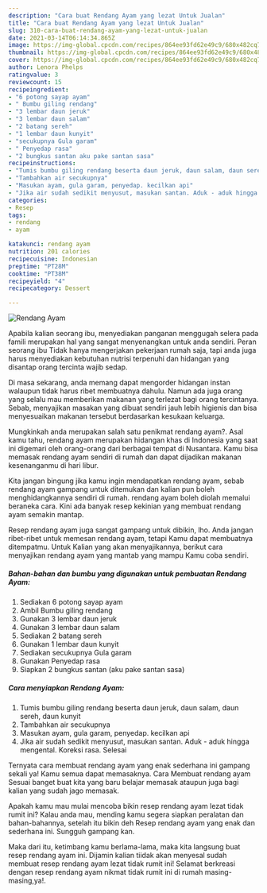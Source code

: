 ```yaml
---
description: "Cara buat Rendang Ayam yang lezat Untuk Jualan"
title: "Cara buat Rendang Ayam yang lezat Untuk Jualan"
slug: 310-cara-buat-rendang-ayam-yang-lezat-untuk-jualan
date: 2021-03-14T06:14:34.865Z
image: https://img-global.cpcdn.com/recipes/864ee93fd62e49c9/680x482cq70/rendang-ayam-foto-resep-utama.jpg
thumbnail: https://img-global.cpcdn.com/recipes/864ee93fd62e49c9/680x482cq70/rendang-ayam-foto-resep-utama.jpg
cover: https://img-global.cpcdn.com/recipes/864ee93fd62e49c9/680x482cq70/rendang-ayam-foto-resep-utama.jpg
author: Lenora Phelps
ratingvalue: 3
reviewcount: 15
recipeingredient:
- "6 potong sayap ayam"
- " Bumbu giling rendang"
- "3 lembar daun jeruk"
- "3 lembar daun salam"
- "2 batang sereh"
- "1 lembar daun kunyit"
- "secukupnya Gula garam"
- " Penyedap rasa"
- "2 bungkus santan aku pake santan sasa"
recipeinstructions:
- "Tumis bumbu giling rendang beserta daun jeruk, daun salam, daun sereh, daun kunyit"
- "Tambahkan air secukupnya"
- "Masukan ayam, gula garam, penyedap. kecilkan api"
- "Jika air sudah sedikit menyusut, masukan santan. Aduk - aduk hingga mengental. Koreksi rasa. Selesai"
categories:
- Resep
tags:
- rendang
- ayam

katakunci: rendang ayam 
nutrition: 201 calories
recipecuisine: Indonesian
preptime: "PT28M"
cooktime: "PT38M"
recipeyield: "4"
recipecategory: Dessert

---
```



![Rendang Ayam](https://img-global.cpcdn.com/recipes/864ee93fd62e49c9/680x482cq70/rendang-ayam-foto-resep-utama.jpg)

Apabila kalian seorang ibu, menyediakan panganan menggugah selera pada famili merupakan hal yang sangat menyenangkan untuk anda sendiri. Peran seorang ibu Tidak hanya mengerjakan pekerjaan rumah saja, tapi anda juga harus menyediakan kebutuhan nutrisi terpenuhi dan hidangan yang disantap orang tercinta wajib sedap.

Di masa  sekarang, anda memang dapat mengorder hidangan instan walaupun tidak harus ribet membuatnya dahulu. Namun ada juga orang yang selalu mau memberikan makanan yang terlezat bagi orang tercintanya. Sebab, menyajikan masakan yang dibuat sendiri jauh lebih higienis dan bisa menyesuaikan makanan tersebut berdasarkan kesukaan keluarga. 



Mungkinkah anda merupakan salah satu penikmat rendang ayam?. Asal kamu tahu, rendang ayam merupakan hidangan khas di Indonesia yang saat ini digemari oleh orang-orang dari berbagai tempat di Nusantara. Kamu bisa memasak rendang ayam sendiri di rumah dan dapat dijadikan makanan kesenanganmu di hari libur.

Kita jangan bingung jika kamu ingin mendapatkan rendang ayam, sebab rendang ayam gampang untuk ditemukan dan kalian pun boleh menghidangkannya sendiri di rumah. rendang ayam boleh diolah memalui beraneka cara. Kini ada banyak resep kekinian yang membuat rendang ayam semakin mantap.

Resep rendang ayam juga sangat gampang untuk dibikin, lho. Anda jangan ribet-ribet untuk memesan rendang ayam, tetapi Kamu dapat membuatnya ditempatmu. Untuk Kalian yang akan menyajikannya, berikut cara menyajikan rendang ayam yang mantab yang mampu Kamu coba sendiri.

<!--inarticleads1-->

##### Bahan-bahan dan bumbu yang digunakan untuk pembuatan Rendang Ayam:

1. Sediakan 6 potong sayap ayam
1. Ambil  Bumbu giling rendang
1. Gunakan 3 lembar daun jeruk
1. Gunakan 3 lembar daun salam
1. Sediakan 2 batang sereh
1. Gunakan 1 lembar daun kunyit
1. Sediakan secukupnya Gula garam
1. Gunakan  Penyedap rasa
1. Siapkan 2 bungkus santan (aku pake santan sasa)




<!--inarticleads2-->

##### Cara menyiapkan Rendang Ayam:

1. Tumis bumbu giling rendang beserta daun jeruk, daun salam, daun sereh, daun kunyit
1. Tambahkan air secukupnya
1. Masukan ayam, gula garam, penyedap. kecilkan api
1. Jika air sudah sedikit menyusut, masukan santan. Aduk - aduk hingga mengental. Koreksi rasa. Selesai




Ternyata cara membuat rendang ayam yang enak sederhana ini gampang sekali ya! Kamu semua dapat memasaknya. Cara Membuat rendang ayam Sesuai banget buat kita yang baru belajar memasak ataupun juga bagi kalian yang sudah jago memasak.

Apakah kamu mau mulai mencoba bikin resep rendang ayam lezat tidak rumit ini? Kalau anda mau, mending kamu segera siapkan peralatan dan bahan-bahannya, setelah itu bikin deh Resep rendang ayam yang enak dan sederhana ini. Sungguh gampang kan. 

Maka dari itu, ketimbang kamu berlama-lama, maka kita langsung buat resep rendang ayam ini. Dijamin kalian tiidak akan menyesal sudah membuat resep rendang ayam lezat tidak rumit ini! Selamat berkreasi dengan resep rendang ayam nikmat tidak rumit ini di rumah masing-masing,ya!.

